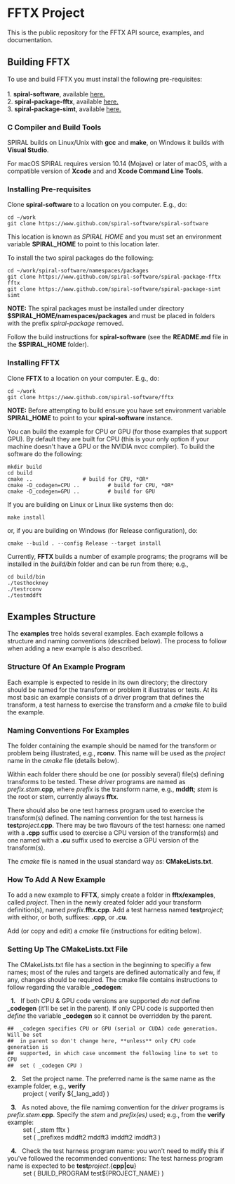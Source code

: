 FFTX Project
============

This is the public repository for the FFTX API source, examples, and documentation.

## Building FFTX

To use and build FFTX you must install the following pre-requisites:<br><br>
    1.  **spiral-software**, available [here.](https://www.github.com/spiral-software/spiral-software)<br>
    2.  **spiral-package-fftx**, available [here.](https://www.github.com/spiral-software/spiral-package-fftx)<br>
    3.  **spiral-package-simt**, available [here.](https://www.github.com/spiral-software/spiral-package-simt)<br>

### C Compiler and Build Tools

SPIRAL builds on Linux/Unix with **gcc** and **make**, on Windows it builds with **Visual Studio**.

For macOS SPIRAL requires version 10.14 (Mojave) or later of macOS, with a compatible version of **Xcode** and
and **Xcode Command Line Tools**. 

### Installing Pre-requisites

Clone **spiral-software** to a location on you computer.  E.g., do:
```
cd ~/work
git clone https://www.github.com/spiral-software/spiral-software
```
This location is known as *SPIRAL HOME* and you must set an environment variable **SPIRAL_HOME** to point to this location later.

To install the two spiral packages do the following:
```
cd ~/work/spiral-software/namespaces/packages
git clone https://www.github.com/spiral-software/spiral-package-fftx fftx
git clone https://www.github.com/spiral-software/spiral-package-simt simt
```
**NOTE:** The spiral packages must be installed under directory **$SPIRAL_HOME/namespaces/packages** and must be placed in folders with the prefix *spiral-package* removed.

Follow the build instructions for **spiral-software** (see the **README.md** file in the **$SPIRAL_HOME** folder).

### Installing FFTX

Clone **FFTX** to a location on your computer.  E.g., do:
```
cd ~/work
git clone https://www.github.com/spiral-software/fftx
```
**NOTE:** Before attempting to build ensure you have set environment variable **SPIRAL_HOME** to point to your **spiral-software** instance.

You can build the example for CPU or GPU (for those examples that support GPU).  By default they are built for CPU (this is your only option if your machine doesn't have a GPU or the NVIDIA nvcc compiler).  To build the software do the following:
```
mkdir build
cd build
cmake ..				# build for CPU, *OR*
cmake -D_codegen=CPU ..			# build for CPU, *OR*
cmake -D_codegen=GPU ..			# build for GPU
```
If you are building on Linux or Linux like systems then do:
```
make install
```
or, if you are building on Windows (for Release configuration), do:
```
cmake --build . --config Release --target install
```

Currently, **FFTX** builds a number of example programs; the programs will be installed in the *build/bin* folder and can be run from there; e.g.,
```
cd build/bin
./testhockney
./testrconv
./testmddft
```

## Examples Structure

The **examples** tree holds several examples.  Each example follows a structure and naming conventions (described below).  The process to follow when adding a new example is also described.

### Structure Of An Example Program

Each example is expected to reside in its own directory; the directory should be named for the transform or problem it illustrates or tests.   At its most basic an example consists of a driver program that defines the transform, a test harness to exercise the transform and a *cmake* file to build the example.

### Naming Conventions For Examples

The folder containing the example should be named for the transform or problem being illustrated, e.g., **rconv**.  This name will be used as the *project* name in the *cmake* file (details below).

Within each folder there should be one (or possibly several) file(s) defining transforms to be tested.  These *driver* programs are named as *prefix*.*stem*.**cpp**, where *prefix* is the transform name, e.g., **mddft**; *stem* is the root or stem, currently always **fftx**.

There should also be one test harness program used to exercise the transform(s) defined.  The naming convention for the test harness is **test**_project_.**cpp**.  There may be two flavours of the test harness: one named with a **.cpp** suffix used to exercise a CPU version of the transform(s) and one named with a **.cu** suffix used to exercise a GPU version of the transform(s).

The *cmake* file is named in the usual standard way as: **CMakeLists.txt**.

### How To Add A New Example

To add a new example to **FFTX**, simply create a folder in **fftx/examples**, called *project*.  Then in the newly created folder add your transform definition(s), named *prefix*.**fftx.cpp**.  Add a test harness named **test**_project_; with eithor, or both, suffixes: **.cpp**, or **.cu**.

Add (or copy and edit) a *cmake* file (instructions for editing below).

### Setting Up The CMakeLists.txt File

The CMakeLists.txt file has a section in the beginning to specifiy a few names; most of the rules and targets are defined automatically and few, if any, changes should be required.  The cmake file contains instructions to follow regarding the varaible **\_codegen**:

&nbsp;&nbsp;**1.**&nbsp;&nbsp;
If both CPU & GPU code versions are supported *do not* define **\_codegen** (it'll be set in the parent).  If only CPU code is supported then *define* the variable **\_codegen** so it cannot be overridden by the parent.
```
##  _codegen specifies CPU or GPU (serial or CUDA) code generation.  Will be set
##  in parent so don't change here, **unless** only CPU code generation is
##  supported, in which case uncomment the following line to set to CPU 
##  set ( _codegen CPU )
```

&nbsp;&nbsp;**2.**&nbsp;&nbsp;
Set the project name.  The preferred name is the same name as the example folder, e.g., **verify**<br>
&nbsp;&nbsp;&nbsp;&nbsp;&nbsp;&nbsp;&nbsp;&nbsp;
project ( verify ${\_lang\_add} )

&nbsp;&nbsp;**3.**&nbsp;&nbsp;
As noted above, the file namimg convention for the *driver* programs is *prefix.stem*.**cpp**.
Specify the *stem* and *prefix(es)* used; e.g., from the **verify** example:<br>
&nbsp;&nbsp;&nbsp;&nbsp;&nbsp;&nbsp;&nbsp;&nbsp;
set ( \_stem fftx )<br>
&nbsp;&nbsp;&nbsp;&nbsp;&nbsp;&nbsp;&nbsp;&nbsp;
set ( \_prefixes mddft2 mddft3 imddft2 imddft3 )

&nbsp;&nbsp;**4.**&nbsp;&nbsp;
Check the test harness program name: you won't need to mdify this if you've followed the recommended conventions:  The test harness program name is expected to be **test**_project_.{**cpp|cu**}<br>
&nbsp;&nbsp;&nbsp;&nbsp;&nbsp;&nbsp;&nbsp;&nbsp;
    set ( BUILD\_PROGRAM test${PROJECT\_NAME} )
<br>
